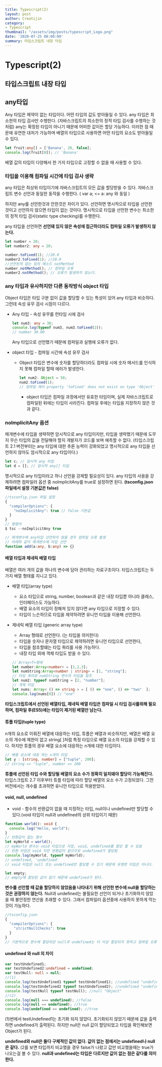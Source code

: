 ```yaml
---
title: Typescript(2)
layout: post
author: Creatijin
category:
- Typescript
thumbnail: "/assets/img/posts/typescript_Logo.png"
date: '2020-07-25 08:00:00'
summary: 타입스크립트 내장 타입
---
```


# Typescript(2)

## 타입스크립트 내장 타입

## any타입

Any 타입은 제약이 없는 타입이다. 어떤 타입의 값도 받아들일 수 있다. any 타입은 최소한의 타입 검사만 수행한다. (자바스크립트의 최소한의 정적 타입 검사를 수행하는 것처럼)
any는 확정된 타입이 아니기 때문에 어떠한 값이든 할당 가능하다. 이러한 점 때문에 유연한 대처가 가능하며 배열의 타입으로 사용하면 어떤 타입의 요소도 받아들일 수 있다.

~~~typescript
let fruit:any[] = ['Banana', 20, false];
console.log(fruit[0]); // 'Banana'
~~~

배열 값의 타입이 다양해서 한 가지 타입으로 고정할 수 없을 때 사용할 수 있다.

### 타입을 이용해 컴파일 시간에 타입 검사 생략

any 타입은 최상위 타입이기에 자바스크립트의 모든 값을 할당받을 수 있다. 자바스크립트 변수 선언과 동일한 동작을 수행한다. ( var a; <= a: any 와 동일 )

하지만 any를 선언한것과 안한것은 차이가 있다.
선언하면 명시적으로 타입을 선언한 것이고 선언하지 않으면 타입이 없는 것이다.
명시적으로 타입을 선언한 변수는 최소한의 정적 타입 검사(static type checking)를 수행한다.

any 타입을 선언하면 **선언돼 있지 않은 속성에 접근하더라도 컴파일 오류가 발생하지 않는다.**

~~~typescript
let number = 20;
let number2: any = 20;

number.toFixed(1); //20.0
number2.toFixed(1); //20.0
//선언된적 없는 임의 메소드 notMethod
number.notMethod(); // 컴파일 오류
number2.notMethod(); // 오류가 발생하지 않는다.
~~~



### any 타입과 유사하지만 다른 동작방식 object 타입

Object 타입은 타입 구분 없이 값을 할당할 수 있는 특성이 있어 any 타입과 비슷하다. 그런데 속성 유무 검사 시점이 다르다.

- Any 타입 - 속성 유무를 런타임 시에 검사

  ~~~typescript
  let num3: any = 30;
  console.log(typeof num3, num3.toFixed(2));
  // number 30.00
  ~~~

  Any 타입으로 선언했기 때문에 컴파일과 실행에 오류가 없다. 

- object 타입 - 컴파일 시간에 속성 유무 검사

  - Object 타입은 변수에 숫자를 할당하더라도 컴파일 시에 숫자 메서드를 인식하지 못해 컴파일 할때 에러가 발생한다.

    ~~~typescript
    let num2: Object = 50;
    num2.toFixed(1); 
    // 컴파일 에러 property 'toFixed' does not exist on type 'Object'
    ~~~

    - object 타입은 컴파일 과정에서만 유효한 타임이며, 실제 자바스크립트로 컴파일된 뒤에는 타입이 사라진다. 컴파일 후에는 타입을 지정하지 않은 것과 같다.



### noImplicitAny 옵션

매개변수에 타입을 생략하면 암시적으로 any 타입이지만, 타입을 생략했기 때문에 도무지 무슨 타입의 값을 전달해야 할지 개발자가 코드를 보며 예측할 수 없다. (타입스크립트 2.1 버전부터는 any 타입에 대한 추론 능력이 강화되었고 명시적으로 any 타입을 선언하지 않아도 암시적으로 any 타입이다.)

~~~typescript
let c; // 암시적 any 타입
let d = []; // 암시적 any[] 타입
~~~

명시적으로 any 타입이라고 하나 선언을 강제할 필요성이 있다. any 타입의 사용을 강제하려면 컴파일러 옵션 중 nolmplicitAny를 true로 설정하면 된다. **(tsconfig.json 파일에서 설정 기본값은 false)**

~~~typescript
//tsconfig.json 파일 설정
{
  "compilerOptions": {
    "noImplicitAny": true // false 기본값
  }
}
// 명령어
$ tsc --noImplicitAny true

// 매개변수에 any타입 선언하지 않을 경우 컴파일 오류 발생
// 아래와 같이 매개변수에 타입 선언
function add(a:any, b:any) => {}
~~~

#### 배열 타입과 제네릭 배열 타입

배열은 여러 개의 값을 하나의 변수에 담아 관리하는 자료구조이다. 타입스크립트는 두 가지 배열 형태를 지니고 있다.

- 배열 타입(array type)
  - 요소 타입으로 string, number, boolean과 같은 내장 타입뿐 아니라 클래스, 인터페이스도 가능하다.
  - 배열 요소의 타입이 정해져 있지 않다면 any 타입으로 지정할 수 있다.
  - 타입이 느슨하므로 타입을 제약하려면 유니언 타입을 이용해 선언한다.
  
- 제네릭 배열 타입 (generic array type)

  - Array<T> 형태로 선언한다. (<T>는 타입을 의미한다)
  - 타입을 숫자나 문자열 타입으로 제약하려면 유니언 타입으로 선언한다,
  - 타입을 참조할떄는 타입 쿼리를 사용 가능하다.
  - 내장 타입 외에 객체 타입도 받을 수 있다.

  ~~~typescript
  // Array<T>형태
  let number:Array<number> = [1,2,3];
  let numString:Array<number | string> = [1, "string"];
  // 타입 쿼리로 numString 변수의 타입을 참조
  let num2: typeof numString = [2, "number"];
  // 객체 타입
  let nums: Array< () => string > = [ () => "one", () => "two"  ];
  console.log(nums[0]) // "one"
  ~~~


**타입스크립트에서 선언된 배열타입, 제네릭 배열 타입은 컴파일 시 타입 검사를위해 필요하며, 컴파일 후(ES5)에는 타입이 제거된 배열만 남는다.**



####  튜플 타입(tuple type)

n개의 요소로 이뤄진 배열에 대응하는 타입, 튜플은 배열과 비슷하지만, 배열은 배열 요소의 개수에 제한이 없고 string[ ]처럼 특정 타입으로 배열 요소의 타입을 강제할 수 있다. 하지만 튜플의 경우 배열 요소에 대응하는 n개에 대한 타입이다.

~~~typescript
// 배열 요소에 대응 하는 n개의 타입
let y : [string, number] = ["tuple", 200];
// string => "tuple", number => 200
~~~

**튜플에 선언된 타입 수와 할당될 배열의 요소 수가 정확히 일치돼야 할당이 가능해진다.**
타입스크립트 2.7 이후부터 튜플 타입에 따라 할당 배열의 요소 수가 고정되었다. 그전 버전에서는 개수를 초과하면 유니언 타입으로 적용받았다.



#### void, null, undefined

- void - 함수의 반환값이 없을 때 지정하는 타입, null이나 undefined만 할당할 수 있다.(void 타입이 null과 undefined의 상위 타입이기 때문)

~~~typescript
function world(): void {
  console.log("Hello, world");
}
// 반환값이 없는 함수
let myWorld = world();
// myWorld 변수는 void 타입으로 지정, void, undefined를 할당 할 수 있음
// 반환 타입은 void 지만 반환값이 없으므로 undefined가 할당됨
console.log(myWorld, typeof myWorld);
// undefined, 'undefined'
// void 타입은 null 또는 undefined만 할당할 수 있기 때문에 유영한 타입은 아니다.

let empty;
// empty에 할당된 값이 없기 때문에 undefined가 된다.
~~~

**변수를 선언할 때 값을 할당하지 않았음을 나타내기 위해 선언한 변수에 null을 할당하는 것은 권장하지 않는다.**
Null과 undefined는 불필요한 선언이 되거나 초기화하지 않았을 때 불안정한 연산을 초래할 수 있다.
그래서 컴파일러 옵션중에 사용하지 못하게 막는것이 가능하다.

~~~typescript
//tsconfig.json
{
  "compilerOptions": {
    "strictNullChecks": true
  }
}
// 기본적으로 변수에 할당되던 null과 undefined는 더 이상 할당되지 못하고 컴파일 오류가 발생한다.
~~~

####  undefined 와 null 의 차이

~~~~typescript
var testUndefined1;
var testUndefined2:undefined = undefined;
var testNull: null = null;
//(1)
console.log(testUndefined1 typeof testUndefined1); //undefined "undefined"
console.log(testUndefined2 typeof testUndefined2); //undefined "undefined"
console.log(testNull typeof testNull); //null "Object"
//(2)
console.log(null === undefined); //false
console.log(null == undefined); //true
console.log(undefined == undefined); //true
~~~~

(1)번에서 testUndefined1는 초기화 되지 않았다. 초기화되지 않았기 때문에 값을 출력하면 undefined가 출력된다. 하지만 null은 null 값이 할당되었고 타입을 확인해보면 Object가 된다.

**undefined와 null은 둘다 구체적인 값이 없다. 값이 없는 점에서는 undefined나 null은 같다.** (2를 보면 타입까지 비교했을 경우 false가 나왔고 값만 비교했을때는 true가 나오는걸 볼 수 있다. **null과 undefined는 타입은 다르지만 값이 없는 점은 같다를 의미한다.**